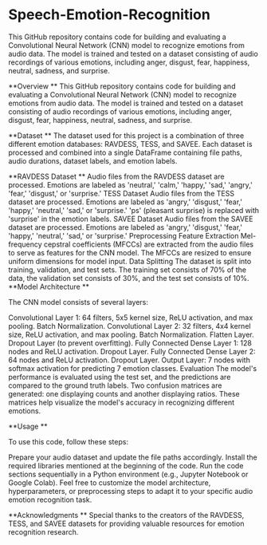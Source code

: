 # Speech-Emotion-Recognition
This GitHub repository contains code for building and evaluating a Convolutional Neural Network (CNN) model to recognize emotions from audio data. The model is trained and tested on a dataset consisting of audio recordings of various emotions, including anger, disgust, fear, happiness, neutral, sadness, and surprise.

**Overview
**
This GitHub repository contains code for building and evaluating a Convolutional Neural Network (CNN) model to recognize emotions from audio data. The model is trained and tested on a dataset consisting of audio recordings of various emotions, including anger, disgust, fear, happiness, neutral, sadness, and surprise.

**Dataset
**
The dataset used for this project is a combination of three different emotion databases: RAVDESS, TESS, and SAVEE. Each dataset is processed and combined into a single DataFrame containing file paths, audio durations, dataset labels, and emotion labels.

**RAVDESS Dataset
**
Audio files from the RAVDESS dataset are processed.
Emotions are labeled as 'neutral,' 'calm,' 'happy,' 'sad,' 'angry,' 'fear,' 'disgust,' or 'surprise.'
TESS Dataset
Audio files from the TESS dataset are processed.
Emotions are labeled as 'angry,' 'disgust,' 'fear,' 'happy,' 'neutral,' 'sad,' or 'surprise.'
'ps' (pleasant surprise) is replaced with 'surprise' in the emotion labels.
SAVEE Dataset
Audio files from the SAVEE dataset are processed.
Emotions are labeled as 'angry,' 'disgust,' 'fear,' 'happy,' 'neutral,' 'sad,' or 'surprise.'
Preprocessing
Feature Extraction
Mel-frequency cepstral coefficients (MFCCs) are extracted from the audio files to serve as features for the CNN model.
The MFCCs are resized to ensure uniform dimensions for model input.
Data Splitting
The dataset is split into training, validation, and test sets.
The training set consists of 70% of the data, the validation set consists of 30%, and the test set consists of 10%.
**Model Architecture
**

The CNN model consists of several layers:

Convolutional Layer 1: 64 filters, 5x5 kernel size, ReLU activation, and max pooling.
Batch Normalization.
Convolutional Layer 2: 32 filters, 4x4 kernel size, ReLU activation, and max pooling.
Batch Normalization.
Flatten Layer.
Dropout Layer (to prevent overfitting).
Fully Connected Dense Layer 1: 128 nodes and ReLU activation.
Dropout Layer.
Fully Connected Dense Layer 2: 64 nodes and ReLU activation.
Dropout Layer.
Output Layer: 7 nodes with softmax activation for predicting 7 emotion classes.
Evaluation
The model's performance is evaluated using the test set, and the predictions are compared to the ground truth labels. Two confusion matrices are generated: one displaying counts and another displaying ratios. These matrices help visualize the model's accuracy in recognizing different emotions.

**Usage
**

To use this code, follow these steps:

Prepare your audio dataset and update the file paths accordingly.
Install the required libraries mentioned at the beginning of the code.
Run the code sections sequentially in a Python environment (e.g., Jupyter Notebook or Google Colab).
Feel free to customize the model architecture, hyperparameters, or preprocessing steps to adapt it to your specific audio emotion recognition task.


**Acknowledgments
**
Special thanks to the creators of the RAVDESS, TESS, and SAVEE datasets for providing valuable resources for emotion recognition research.






